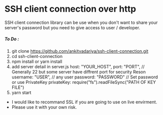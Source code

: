 # SSH client connection over http

SSH client connection library can be use when you don't want to share your server's password but you need to give access to user / developer.

##### To Do : 
  1. git clone https://github.com/ankitvadariya/ssh-client-connection.git
  2. cd ssh-client-connection
  3. npm install or yarn install
  4. add server detail in server.js
		  host: "YOUR_HOST",
		  port: "PORT", // Generally 22 but some server have diffrent port for security Reson
		  username: "USER", // any user
		  password: "PASSWORD" // Set password or use PrivateKey
		  privateKey: require("fs").readFileSync("PATH OF KEY FILE")
  5. yarn start

- I would like to recommand SSL if you are going to use on live envirment.
- Please use it with your own risk.
